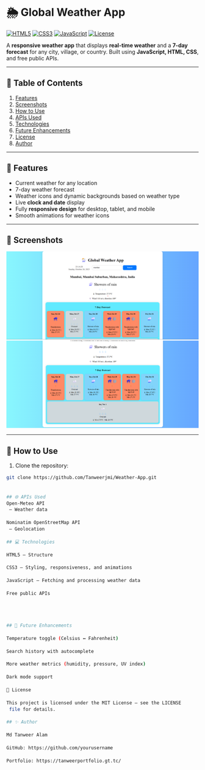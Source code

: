 # 🌦️ Global Weather App

[![HTML5](https://img.shields.io/badge/HTML5-E34F26?style=for-the-badge&logo=html5&logoColor=white)](https://developer.mozilla.org/en-US/docs/Web/HTML) [![CSS3](https://img.shields.io/badge/CSS3-1572B6?style=for-the-badge&logo=css3&logoColor=white)](https://developer.mozilla.org/en-US/docs/Web/CSS) [![JavaScript](https://img.shields.io/badge/JavaScript-F7DF1E?style=for-the-badge&logo=javascript&logoColor=black)](https://developer.mozilla.org/en-US/docs/Web/JavaScript) [![License](https://img.shields.io/badge/License-MIT-green)](LICENSE)  

A **responsive weather app** that displays **real-time weather** and a **7-day forecast** for any city, village, or country. Built using **JavaScript, HTML, CSS**, and free public APIs.

---

## 📌 Table of Contents

1. [Features](#-features)  
2. [Screenshots](#-screenshots)  
3. [How to Use](#-how-to-use)  
4. [APIs Used](#-apis-used)  
5. [Technologies](#-technologies)  
6. [Future Enhancements](#-future-enhancements)  
7. [License](#-license)  
8. [Author](#-author)  

---

## 🌟 Features

- Current weather for any location  
- 7-day weather forecast  
- Weather icons and dynamic backgrounds based on weather type  
- Live **clock and date** display  
- Fully **responsive design** for desktop, tablet, and mobile  
- Smooth animations for weather icons  

---

## 📸 Screenshots

![Weather App Screenshot](assets/weather-app.png)  
![Weather App Screenshot](assets/forecast.png)  


---

## 🚀 How to Use

1. Clone the repository:

```bash
git clone https://github.com/Tanweerjmi/Weather-App.git


## 🌐 APIs Used 
Open-Meteo API
 – Weather data

Nominatim OpenStreetMap API
 – Geolocation

## 💻 Technologies

HTML5 – Structure

CSS3 – Styling, responsiveness, and animations

JavaScript – Fetching and processing weather data

Free public APIs




## 🔮 Future Enhancements

Temperature toggle (Celsius ↔ Fahrenheit)

Search history with autocomplete

More weather metrics (humidity, pressure, UV index)

Dark mode support

📄 License

This project is licensed under the MIT License – see the LICENSE
 file for details.

## ✨ Author

Md Tanweer Alam

GitHub: https://github.com/yourusername

Portfolio: https://tanweerportfolio.gt.tc/